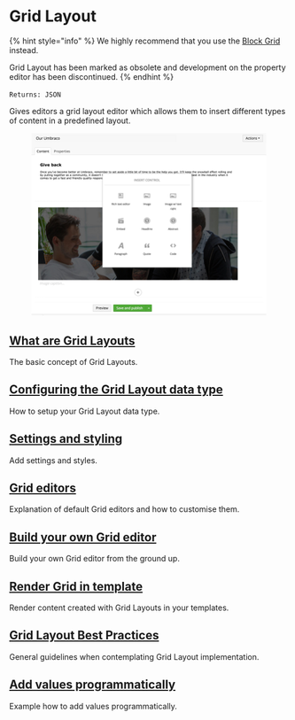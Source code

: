 # Grid Layout

{% hint style="info" %}
We highly recommend that you use the [Block Grid](../block-editor/block-grid-editor.md) instead.

Grid Layout has been marked as obsolete and development on the property editor has been discontinued.
{% endhint %}

`Returns: JSON`

Gives editors a grid layout editor which allows them to insert different types of content in a predefined layout.

<figure><img src="../../built-in-property-editors/grid-layout/Images/editor.png" alt=""><figcaption></figcaption></figure>

## [What are Grid Layouts](what-are-grid-layouts.md)

The basic concept of Grid Layouts.

## [Configuring the Grid Layout data type](configuring-the-grid-layout-datatype.md)

How to setup your Grid Layout data type.

## [Settings and styling](settings-and-styles.md)

Add settings and styles.

## [Grid editors](grid-editors.md)

Explanation of default Grid editors and how to customise them.

## [Build your own Grid editor](build-your-own-editor.md)

Build your own Grid editor from the ground up.

## [Render Grid in template](render-grid-in-template.md)

Render content created with Grid Layouts in your templates.

## [Grid Layout Best Practices](grid-layout-best-practices.md)

General guidelines when contemplating Grid Layout implementation.

## [Add values programmatically](add-value-programmatically.md)

Example how to add values programmatically.
